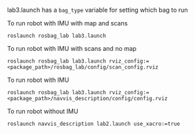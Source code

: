 lab3.launch has a ```bag_type``` variable for setting which bag to run

To run robot with IMU with map and scans

```roslaunch rosbag_lab lab3.launch```

To run robot with IMU with scans and no map

```roslaunch rosbag_lab lab3.launch rviz_config:=<package_path>/rosbag_lab/config/scan_config.rviz```

To run robot with IMU 

```roslaunch rosbag_lab lab3.launch rviz_config:=<package_path>/navvis_description/config/config.rviz```

To run robot without IMU

```roslaunch navvis_description lab2.launch use_xacro:=true```
